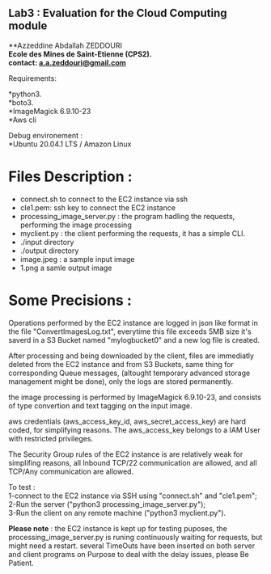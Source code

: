 ## Lab3 : Evaluation for the Cloud Computing module
**Azzeddine Abdallah ZEDDOURI   
**Ecole des Mines de Saint-Etienne (CPS2).  
contact: a.a.zeddouri@gmail.com** 


Requirements: 

  *python3.  
  *boto3.  
  *ImageMagick 6.9.10-23  
  *Aws cli  
  
Debug environement :  
*Ubuntu 20.04.1 LTS / Amazon Linux 

# Files Description :
* connect.sh to connect to the EC2 instance via ssh
* cle1.pem: ssh key to connect the EC2 instance
* processing_image_server.py : the program hadling the requests, performing the image processing
* myclient.py : the client performing the requests, it has  a simple CLI.
* ./input directory
* ./output directory
* image.jpeg : a sample input image
* 1.png a samle output image

# Some Precisions :
Operations performed by the EC2 instance are logged in json like format in the file 
"ConvertImagesLog.txt", everytime this file exceeds 5MB size it's saverd in a S3 Bucket named "mylogbucket0"
and a new log file is created.

After processing and being downloaded by the client, files are immediatly deleted from the EC2 instance and from S3 Buckets, 
same thing for corresponding Queue messages, (altought temporary advanced storage management might be done),
only the logs are stored permanently.

the image processing is performed by ImageMagick 6.9.10-23, and consists of type 
convertion and text tagging on the input image.

aws credentials (aws_access_key_id, aws_secret_access_key) are hard coded, for simplifying reasons.
The aws_access_key belongs to a IAM User with restricted privileges.

The Security Group rules of the EC2 instance is are relatively weak for simplifing reasons, all Inbound TCP/22 communication are allowed,
and all TCP/Any communication are allowed.

To test :   
  1-connect to the EC2 instance via SSH using "connect.sh" and "cle1.pem";  
  2-Run the server ("python3 processing_image_server.py");  
  3-Run the client on any remote machine ("python3 myclient.py").  
  
**Please note** : the EC2 instance is kept up for testing puposes, the processing_image_server.py is runing continuously waiting for requests, 
                but might need a restart.
               several TimeOuts have been inserted on both server and client programs on Purpose to deal with the delay issues, please Be Patient.
              

